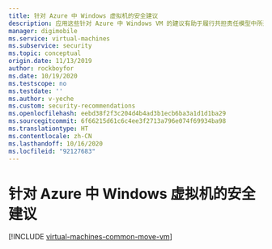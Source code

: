 ```yaml
---
title: 针对 Azure 中 Windows 虚拟机的安全建议
description: 应用这些针对 Azure 中 Windows VM 的建议有助于履行共担责任模型中所述的安全义务，并提高部署的整体安全性。
manager: digimobile
ms.service: virtual-machines
ms.subservice: security
ms.topic: conceptual
origin.date: 11/13/2019
author: rockboyfor
ms.date: 10/19/2020
ms.testscope: no
ms.testdate: ''
ms.author: v-yeche
ms.custom: security-recommendations
ms.openlocfilehash: eebd38f2f3c204d4b4ad3b1ecb6ba3a1d1d1ba29
ms.sourcegitcommit: 6f66215d61c6c4ee3f2713a796e074f69934ba98
ms.translationtype: HT
ms.contentlocale: zh-CN
ms.lasthandoff: 10/16/2020
ms.locfileid: "92127683"
---
```

# <a name="security-recommendations-for-windows-virtual-machines-in-azure"></a>针对 Azure 中 Windows 虚拟机的安全建议

[!INCLUDE [virtual-machines-common-move-vm](../../../includes/virtual-machines-security-recommendations.md)]

<!-- Update_Description: update meta properties, wording update, update link -->